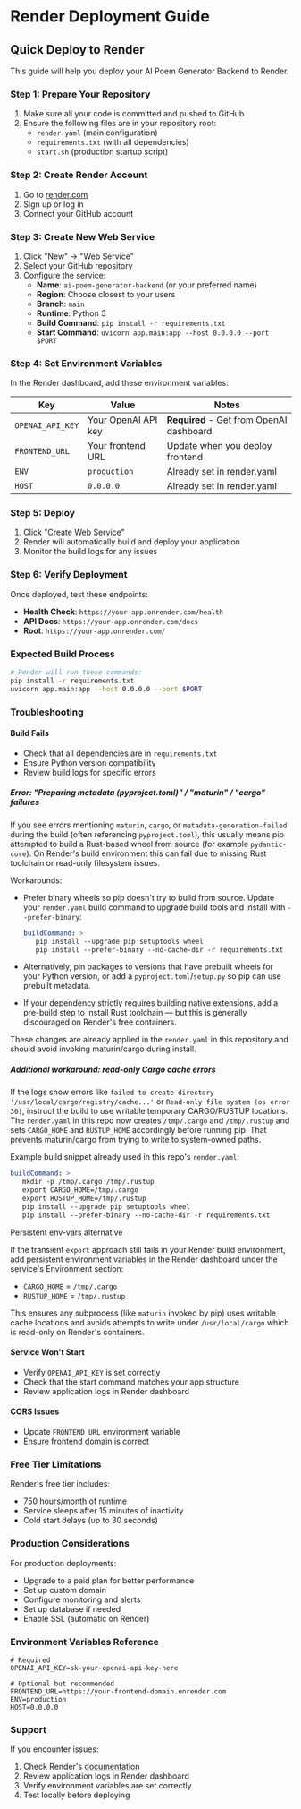 # Render Deployment Guide

## Quick Deploy to Render

This guide will help you deploy your AI Poem Generator Backend to Render.

### Step 1: Prepare Your Repository

1. Make sure all your code is committed and pushed to GitHub
2. Ensure the following files are in your repository root:
   - `render.yaml` (main configuration)
   - `requirements.txt` (with all dependencies)
   - `start.sh` (production startup script)

### Step 2: Create Render Account

1. Go to [render.com](https://render.com/)
2. Sign up or log in
3. Connect your GitHub account

### Step 3: Create New Web Service

1. Click "New" → "Web Service"
2. Select your GitHub repository
3. Configure the service:
   - **Name**: `ai-poem-generator-backend` (or your preferred name)
   - **Region**: Choose closest to your users
   - **Branch**: `main`
   - **Runtime**: Python 3
   - **Build Command**: `pip install -r requirements.txt`
   - **Start Command**: `uvicorn app.main:app --host 0.0.0.0 --port $PORT`

### Step 4: Set Environment Variables

In the Render dashboard, add these environment variables:

| Key | Value | Notes |
|-----|-------|-------|
| `OPENAI_API_KEY` | Your OpenAI API key | **Required** - Get from OpenAI dashboard |
| `FRONTEND_URL` | Your frontend URL | Update when you deploy frontend |
| `ENV` | `production` | Already set in render.yaml |
| `HOST` | `0.0.0.0` | Already set in render.yaml |

### Step 5: Deploy

1. Click "Create Web Service"
2. Render will automatically build and deploy your application
3. Monitor the build logs for any issues

### Step 6: Verify Deployment

Once deployed, test these endpoints:

- **Health Check**: `https://your-app.onrender.com/health`
- **API Docs**: `https://your-app.onrender.com/docs`
- **Root**: `https://your-app.onrender.com/`

### Expected Build Process

```bash
# Render will run these commands:
pip install -r requirements.txt
uvicorn app.main:app --host 0.0.0.0 --port $PORT
```

### Troubleshooting

#### Build Fails
- Check that all dependencies are in `requirements.txt`
- Ensure Python version compatibility
- Review build logs for specific errors

##### Error: "Preparing metadata (pyproject.toml)" / "maturin" / "cargo" failures

If you see errors mentioning `maturin`, `cargo`, or `metadata-generation-failed` during the build (often referencing `pyproject.toml`), this usually means pip attempted to build a Rust-based wheel from source (for example `pydantic-core`). On Render's build environment this can fail due to missing Rust toolchain or read-only filesystem issues.

Workarounds:

- Prefer binary wheels so pip doesn't try to build from source. Update your `render.yaml` build command to upgrade build tools and install with `--prefer-binary`:

   ```yaml
   buildCommand: >
      pip install --upgrade pip setuptools wheel
      pip install --prefer-binary --no-cache-dir -r requirements.txt
   ```

- Alternatively, pin packages to versions that have prebuilt wheels for your Python version, or add a `pyproject.toml`/`setup.py` so pip can use prebuilt metadata.

- If your dependency strictly requires building native extensions, add a pre-build step to install Rust toolchain — but this is generally discouraged on Render's free containers.

These changes are already applied in the `render.yaml` in this repository and should avoid invoking maturin/cargo during install.

##### Additional workaround: read-only Cargo cache errors

If the logs show errors like `failed to create directory '/usr/local/cargo/registry/cache...'` or `Read-only file system (os error 30)`, instruct the build to use writable temporary CARGO/RUSTUP locations. The `render.yaml` in this repo now creates `/tmp/.cargo` and `/tmp/.rustup` and sets `CARGO_HOME` and `RUSTUP_HOME` accordingly before running pip. That prevents maturin/cargo from trying to write to system-owned paths.

Example build snippet already used in this repo's `render.yaml`:

```yaml
buildCommand: >
   mkdir -p /tmp/.cargo /tmp/.rustup
   export CARGO_HOME=/tmp/.cargo
   export RUSTUP_HOME=/tmp/.rustup
   pip install --upgrade pip setuptools wheel
   pip install --prefer-binary --no-cache-dir -r requirements.txt
```

Persistent env-vars alternative

If the transient `export` approach still fails in your Render build environment, add persistent environment variables in the Render dashboard under the service's Environment section:

- `CARGO_HOME` = `/tmp/.cargo`
- `RUSTUP_HOME` = `/tmp/.rustup`

This ensures any subprocess (like `maturin` invoked by pip) uses writable cache locations and avoids attempts to write under `/usr/local/cargo` which is read-only on Render's containers.

#### Service Won't Start
- Verify `OPENAI_API_KEY` is set correctly
- Check that the start command matches your app structure
- Review application logs in Render dashboard

#### CORS Issues
- Update `FRONTEND_URL` environment variable
- Ensure frontend domain is correct

### Free Tier Limitations

Render's free tier includes:
- 750 hours/month of runtime
- Service sleeps after 15 minutes of inactivity
- Cold start delays (up to 30 seconds)

### Production Considerations

For production deployments:
- Upgrade to a paid plan for better performance
- Set up custom domain
- Configure monitoring and alerts
- Set up database if needed
- Enable SSL (automatic on Render)

### Environment Variables Reference

```env
# Required
OPENAI_API_KEY=sk-your-openai-api-key-here

# Optional but recommended
FRONTEND_URL=https://your-frontend-domain.onrender.com
ENV=production
HOST=0.0.0.0
```

### Support

If you encounter issues:
1. Check Render's [documentation](https://render.com/docs)
2. Review application logs in Render dashboard
3. Verify environment variables are set correctly
4. Test locally before deploying
